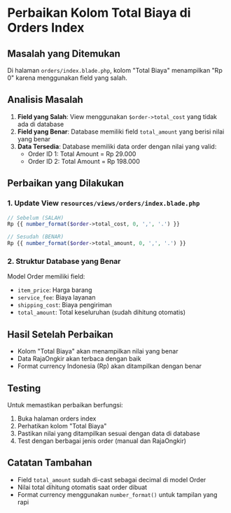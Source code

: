 # Perbaikan Kolom Total Biaya di Orders Index

## Masalah yang Ditemukan
Di halaman `orders/index.blade.php`, kolom "Total Biaya" menampilkan "Rp 0" karena menggunakan field yang salah.

## Analisis Masalah
1. **Field yang Salah**: View menggunakan `$order->total_cost` yang tidak ada di database
2. **Field yang Benar**: Database memiliki field `total_amount` yang berisi nilai yang benar
3. **Data Tersedia**: Database memiliki data order dengan nilai yang valid:
   - Order ID 1: Total Amount = Rp 29.000
   - Order ID 2: Total Amount = Rp 198.000

## Perbaikan yang Dilakukan

### 1. Update View `resources/views/orders/index.blade.php`
```php
// Sebelum (SALAH)
Rp {{ number_format($order->total_cost, 0, ',', '.') }}

// Sesudah (BENAR)
Rp {{ number_format($order->total_amount, 0, ',', '.') }}
```

### 2. Struktur Database yang Benar
Model Order memiliki field:
- `item_price`: Harga barang
- `service_fee`: Biaya layanan
- `shipping_cost`: Biaya pengiriman
- `total_amount`: Total keseluruhan (sudah dihitung otomatis)

## Hasil Setelah Perbaikan
- Kolom "Total Biaya" akan menampilkan nilai yang benar
- Data RajaOngkir akan terbaca dengan baik
- Format currency Indonesia (Rp) akan ditampilkan dengan benar

## Testing
Untuk memastikan perbaikan berfungsi:
1. Buka halaman orders index
2. Perhatikan kolom "Total Biaya"
3. Pastikan nilai yang ditampilkan sesuai dengan data di database
4. Test dengan berbagai jenis order (manual dan RajaOngkir)

## Catatan Tambahan
- Field `total_amount` sudah di-cast sebagai decimal di model Order
- Nilai total dihitung otomatis saat order dibuat
- Format currency menggunakan `number_format()` untuk tampilan yang rapi
